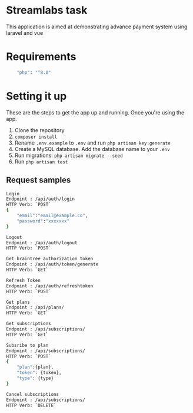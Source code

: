 # Streamlabs task
This application is aimed at demonstrating advance payment system using laravel and vue

# Requirements
```sh
    "php": "^8.0"
```
# Setting it up
These are the steps to get the app up and running. Once you're using the app.

1. Clone the repository
2. `composer install`
3. Rename `.env.example` to `.env` and run `php artisan key:generate`
4. Create a MySQL database. Add the database name to your `.env`
6. Run migrations: `php artisan migrate --seed`
9. Run `php artisan test`

## Request samples
```sh
Login
Endpoint : /api/auth/login
HTTP Verb: `POST`
{
	"email":"email@example.co",
    "password":"xxxxxxx"
}
```

```sh
Logout
Endpoint : /api/auth/logout
HTTP Verb: `POST`
```

```sh
Get braintree authorization token
Endpoint : /api/auth/token/generate
HTTP Verb: `GET`
```

```sh
Refresh Token
Endpoint : /api/auth/refreshtoken
HTTP Verb: `POST`
```

```sh
Get plans
Endpoint : /api/plans/
HTTP Verb: `GET`
```

```sh
Get subscriptions
Endpoint : /api/subscriptions/
HTTP Verb: `GET`
```


```sh
Subsribe to plan
Endpoint : /api/subscriptions/
HTTP Verb: `POST`
{
	"plan":{plan},
    "token": {token},
    "type": {type}
}
```

```sh
Cancel subscriptions
Endpoint : /api/subscriptions/
HTTP Verb: `DELETE`
```

